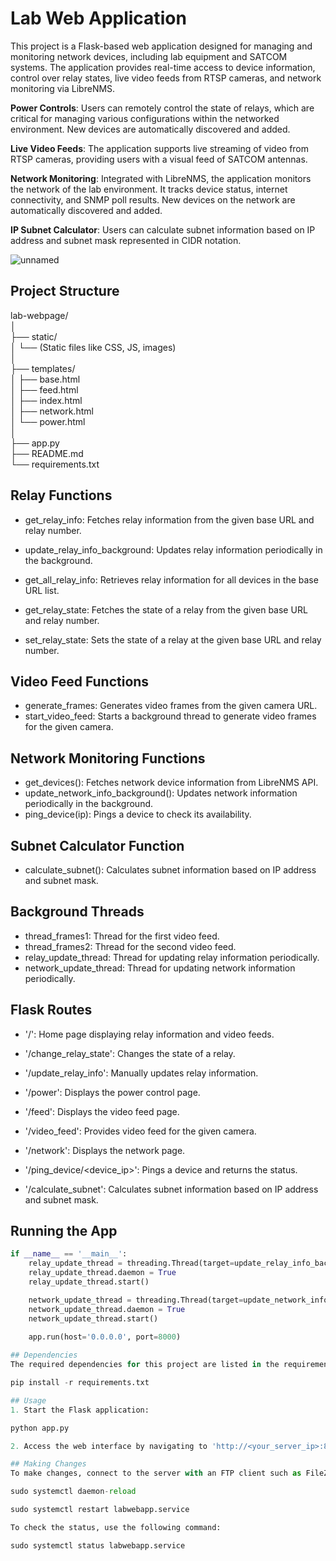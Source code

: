 # Lab Web Application

This project is a Flask-based web application designed for managing and monitoring network devices, including lab equipment and SATCOM systems. The application provides real-time access to device information, control over relay states, live video feeds from RTSP cameras, and network monitoring via LibreNMS.

**Power Controls**: Users can remotely control the state of relays, which are critical for managing various configurations within the networked environment. New devices are automatically discovered and added.

**Live Video Feeds**: The application supports live streaming of video from RTSP cameras, providing users with a visual feed of SATCOM antennas.

**Network Monitoring**: Integrated with LibreNMS, the application monitors the network of the lab environment. It tracks device status, internet connectivity, and SNMP poll results. New devices on the network are automatically discovered and added.

**IP Subnet Calculator**: Users can calculate subnet information based on IP address and subnet mask represented in CIDR notation.

![unnamed](https://github.com/user-attachments/assets/7d667bd2-c9ec-4204-ab8d-2d767ad6f77e)

## Project Structure

lab-webpage/<br/>
│<br/>
├── static/<br/>
│ └── (Static files like CSS, JS, images)<br/>
│<br/>
├── templates/<br/>
│ ├── base.html<br/>
│ ├── feed.html<br/>
│ ├── index.html<br/>
│ ├── network.html<br/>
│ └── power.html<br/>
│<br/>
├── app.py<br/>
├── README.md<br/>
└── requirements.txt<br/>

## Relay Functions
* get_relay_info: Fetches relay information from the given base URL and relay number.

* update_relay_info_background: Updates relay information periodically in the background.

* get_all_relay_info: Retrieves relay information for all devices in the base URL list.

* get_relay_state: Fetches the state of a relay from the given base URL and relay number.

* set_relay_state: Sets the state of a relay at the given base URL and relay number.

## Video Feed Functions
* generate_frames: Generates video frames from the given camera URL.
* start_video_feed: Starts a background thread to generate video frames for the given camera.

## Network Monitoring Functions
* get_devices(): Fetches network device information from LibreNMS API.
* update_network_info_background(): Updates network information periodically in the background.
* ping_device(ip): Pings a device to check its availability.

## Subnet Calculator Function
* calculate_subnet(): Calculates subnet information based on IP address and subnet mask.

## Background Threads
* thread_frames1: Thread for the first video feed.
* thread_frames2: Thread for the second video feed.
* relay_update_thread: Thread for updating relay information periodically.
* network_update_thread: Thread for updating network information periodically.

## Flask Routes
* '/': Home page displaying relay information and video feeds.

* '/change_relay_state': Changes the state of a relay.

* '/update_relay_info': Manually updates relay information.

* '/power': Displays the power control page.

* '/feed': Displays the video feed page.

* '/video_feed': Provides video feed for the given camera.

* '/network': Displays the network page.

* '/ping_device/<device_ip>': Pings a device and returns the status.

* '/calculate_subnet': Calculates subnet information based on IP address and subnet mask.

## Running the App
```python
if __name__ == '__main__':
    relay_update_thread = threading.Thread(target=update_relay_info_background)
    relay_update_thread.daemon = True
    relay_update_thread.start()

    network_update_thread = threading.Thread(target=update_network_info_background)
    network_update_thread.daemon = True
    network_update_thread.start()
    
    app.run(host='0.0.0.0', port=8000)

## Dependencies
The required dependencies for this project are listed in the requirements.txt file. Install them using:

pip install -r requirements.txt

## Usage
1. Start the Flask application:

python app.py

2. Access the web interface by navigating to 'http://<your_server_ip>:8000' in your web browser.

## Making Changes
To make changes, connect to the server with an FTP client such as FileZilla and transfer the updated files to the application directory. Then, perform the following commands in the server shell:

sudo systemctl daemon-reload

sudo systemctl restart labwebapp.service

To check the status, use the following command:

sudo systemctl status labwebapp.service
